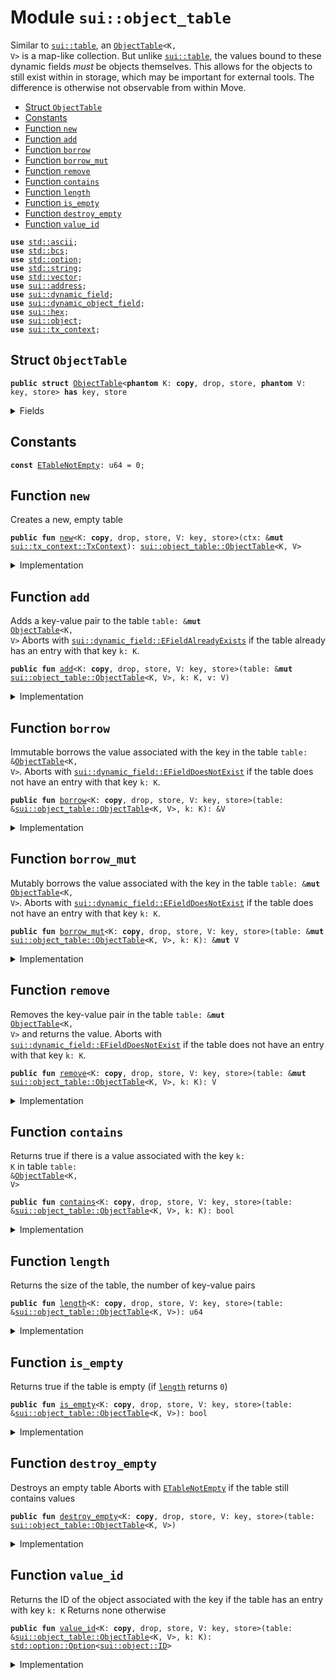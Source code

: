 
<a name="sui_object_table"></a>

# Module `sui::object_table`

Similar to <code><a href="../sui/table.md#sui_table">sui::table</a></code>, an <code><a href="../sui/object_table.md#sui_object_table_ObjectTable">ObjectTable</a>&lt;K, V&gt;</code> is a map-like collection. But unlike
<code><a href="../sui/table.md#sui_table">sui::table</a></code>, the values bound to these dynamic fields _must_ be objects themselves. This allows
for the objects to still exist within in storage, which may be important for external tools.
The difference is otherwise not observable from within Move.


-  [Struct `ObjectTable`](#sui_object_table_ObjectTable)
-  [Constants](#@Constants_0)
-  [Function `new`](#sui_object_table_new)
-  [Function `add`](#sui_object_table_add)
-  [Function `borrow`](#sui_object_table_borrow)
-  [Function `borrow_mut`](#sui_object_table_borrow_mut)
-  [Function `remove`](#sui_object_table_remove)
-  [Function `contains`](#sui_object_table_contains)
-  [Function `length`](#sui_object_table_length)
-  [Function `is_empty`](#sui_object_table_is_empty)
-  [Function `destroy_empty`](#sui_object_table_destroy_empty)
-  [Function `value_id`](#sui_object_table_value_id)


<pre><code><b>use</b> <a href="../std/ascii.md#std_ascii">std::ascii</a>;
<b>use</b> <a href="../std/bcs.md#std_bcs">std::bcs</a>;
<b>use</b> <a href="../std/option.md#std_option">std::option</a>;
<b>use</b> <a href="../std/string.md#std_string">std::string</a>;
<b>use</b> <a href="../std/vector.md#std_vector">std::vector</a>;
<b>use</b> <a href="../sui/address.md#sui_address">sui::address</a>;
<b>use</b> <a href="../sui/dynamic_field.md#sui_dynamic_field">sui::dynamic_field</a>;
<b>use</b> <a href="../sui/dynamic_object_field.md#sui_dynamic_object_field">sui::dynamic_object_field</a>;
<b>use</b> <a href="../sui/hex.md#sui_hex">sui::hex</a>;
<b>use</b> <a href="../sui/object.md#sui_object">sui::object</a>;
<b>use</b> <a href="../sui/tx_context.md#sui_tx_context">sui::tx_context</a>;
</code></pre>



<a name="sui_object_table_ObjectTable"></a>

## Struct `ObjectTable`



<pre><code><b>public</b> <b>struct</b> <a href="../sui/object_table.md#sui_object_table_ObjectTable">ObjectTable</a>&lt;<b>phantom</b> K: <b>copy</b>, drop, store, <b>phantom</b> V: key, store&gt; <b>has</b> key, store
</code></pre>



<details>
<summary>Fields</summary>


<dl>
<dt>
<code>id: <a href="../sui/object.md#sui_object_UID">sui::object::UID</a></code>
</dt>
<dd>
 the ID of this table
</dd>
<dt>
<code>size: u64</code>
</dt>
<dd>
 the number of key-value pairs in the table
</dd>
</dl>


</details>

<a name="@Constants_0"></a>

## Constants


<a name="sui_object_table_ETableNotEmpty"></a>



<pre><code><b>const</b> <a href="../sui/object_table.md#sui_object_table_ETableNotEmpty">ETableNotEmpty</a>: u64 = 0;
</code></pre>



<a name="sui_object_table_new"></a>

## Function `new`

Creates a new, empty table


<pre><code><b>public</b> <b>fun</b> <a href="../sui/object_table.md#sui_object_table_new">new</a>&lt;K: <b>copy</b>, drop, store, V: key, store&gt;(ctx: &<b>mut</b> <a href="../sui/tx_context.md#sui_tx_context_TxContext">sui::tx_context::TxContext</a>): <a href="../sui/object_table.md#sui_object_table_ObjectTable">sui::object_table::ObjectTable</a>&lt;K, V&gt;
</code></pre>



<details>
<summary>Implementation</summary>


<pre><code><b>public</b> <b>fun</b> <a href="../sui/object_table.md#sui_object_table_new">new</a>&lt;K: <b>copy</b> + drop + store, V: key + store&gt;(ctx: &<b>mut</b> TxContext): <a href="../sui/object_table.md#sui_object_table_ObjectTable">ObjectTable</a>&lt;K, V&gt; {
    <a href="../sui/object_table.md#sui_object_table_ObjectTable">ObjectTable</a> {
        id: object::new(ctx),
        size: 0,
    }
}
</code></pre>



</details>

<a name="sui_object_table_add"></a>

## Function `add`

Adds a key-value pair to the table <code>table: &<b>mut</b> <a href="../sui/object_table.md#sui_object_table_ObjectTable">ObjectTable</a>&lt;K, V&gt;</code>
Aborts with <code><a href="../sui/dynamic_field.md#sui_dynamic_field_EFieldAlreadyExists">sui::dynamic_field::EFieldAlreadyExists</a></code> if the table already has an entry with
that key <code>k: K</code>.


<pre><code><b>public</b> <b>fun</b> <a href="../sui/object_table.md#sui_object_table_add">add</a>&lt;K: <b>copy</b>, drop, store, V: key, store&gt;(table: &<b>mut</b> <a href="../sui/object_table.md#sui_object_table_ObjectTable">sui::object_table::ObjectTable</a>&lt;K, V&gt;, k: K, v: V)
</code></pre>



<details>
<summary>Implementation</summary>


<pre><code><b>public</b> <b>fun</b> <a href="../sui/object_table.md#sui_object_table_add">add</a>&lt;K: <b>copy</b> + drop + store, V: key + store&gt;(table: &<b>mut</b> <a href="../sui/object_table.md#sui_object_table_ObjectTable">ObjectTable</a>&lt;K, V&gt;, k: K, v: V) {
    ofield::add(&<b>mut</b> table.id, k, v);
    table.size = table.size + 1;
}
</code></pre>



</details>

<a name="sui_object_table_borrow"></a>

## Function `borrow`

Immutable borrows the value associated with the key in the table <code>table: &<a href="../sui/object_table.md#sui_object_table_ObjectTable">ObjectTable</a>&lt;K, V&gt;</code>.
Aborts with <code><a href="../sui/dynamic_field.md#sui_dynamic_field_EFieldDoesNotExist">sui::dynamic_field::EFieldDoesNotExist</a></code> if the table does not have an entry with
that key <code>k: K</code>.


<pre><code><b>public</b> <b>fun</b> <a href="../sui/object_table.md#sui_object_table_borrow">borrow</a>&lt;K: <b>copy</b>, drop, store, V: key, store&gt;(table: &<a href="../sui/object_table.md#sui_object_table_ObjectTable">sui::object_table::ObjectTable</a>&lt;K, V&gt;, k: K): &V
</code></pre>



<details>
<summary>Implementation</summary>


<pre><code><b>public</b> <b>fun</b> <a href="../sui/object_table.md#sui_object_table_borrow">borrow</a>&lt;K: <b>copy</b> + drop + store, V: key + store&gt;(table: &<a href="../sui/object_table.md#sui_object_table_ObjectTable">ObjectTable</a>&lt;K, V&gt;, k: K): &V {
    ofield::borrow(&table.id, k)
}
</code></pre>



</details>

<a name="sui_object_table_borrow_mut"></a>

## Function `borrow_mut`

Mutably borrows the value associated with the key in the table <code>table: &<b>mut</b> <a href="../sui/object_table.md#sui_object_table_ObjectTable">ObjectTable</a>&lt;K, V&gt;</code>.
Aborts with <code><a href="../sui/dynamic_field.md#sui_dynamic_field_EFieldDoesNotExist">sui::dynamic_field::EFieldDoesNotExist</a></code> if the table does not have an entry with
that key <code>k: K</code>.


<pre><code><b>public</b> <b>fun</b> <a href="../sui/object_table.md#sui_object_table_borrow_mut">borrow_mut</a>&lt;K: <b>copy</b>, drop, store, V: key, store&gt;(table: &<b>mut</b> <a href="../sui/object_table.md#sui_object_table_ObjectTable">sui::object_table::ObjectTable</a>&lt;K, V&gt;, k: K): &<b>mut</b> V
</code></pre>



<details>
<summary>Implementation</summary>


<pre><code><b>public</b> <b>fun</b> <a href="../sui/object_table.md#sui_object_table_borrow_mut">borrow_mut</a>&lt;K: <b>copy</b> + drop + store, V: key + store&gt;(
    table: &<b>mut</b> <a href="../sui/object_table.md#sui_object_table_ObjectTable">ObjectTable</a>&lt;K, V&gt;,
    k: K,
): &<b>mut</b> V {
    ofield::borrow_mut(&<b>mut</b> table.id, k)
}
</code></pre>



</details>

<a name="sui_object_table_remove"></a>

## Function `remove`

Removes the key-value pair in the table <code>table: &<b>mut</b> <a href="../sui/object_table.md#sui_object_table_ObjectTable">ObjectTable</a>&lt;K, V&gt;</code> and returns the value.
Aborts with <code><a href="../sui/dynamic_field.md#sui_dynamic_field_EFieldDoesNotExist">sui::dynamic_field::EFieldDoesNotExist</a></code> if the table does not have an entry with
that key <code>k: K</code>.


<pre><code><b>public</b> <b>fun</b> <a href="../sui/object_table.md#sui_object_table_remove">remove</a>&lt;K: <b>copy</b>, drop, store, V: key, store&gt;(table: &<b>mut</b> <a href="../sui/object_table.md#sui_object_table_ObjectTable">sui::object_table::ObjectTable</a>&lt;K, V&gt;, k: K): V
</code></pre>



<details>
<summary>Implementation</summary>


<pre><code><b>public</b> <b>fun</b> <a href="../sui/object_table.md#sui_object_table_remove">remove</a>&lt;K: <b>copy</b> + drop + store, V: key + store&gt;(table: &<b>mut</b> <a href="../sui/object_table.md#sui_object_table_ObjectTable">ObjectTable</a>&lt;K, V&gt;, k: K): V {
    <b>let</b> v = ofield::remove(&<b>mut</b> table.id, k);
    table.size = table.size - 1;
    v
}
</code></pre>



</details>

<a name="sui_object_table_contains"></a>

## Function `contains`

Returns true if there is a value associated with the key <code>k: K</code> in table
<code>table: &<a href="../sui/object_table.md#sui_object_table_ObjectTable">ObjectTable</a>&lt;K, V&gt;</code>


<pre><code><b>public</b> <b>fun</b> <a href="../sui/object_table.md#sui_object_table_contains">contains</a>&lt;K: <b>copy</b>, drop, store, V: key, store&gt;(table: &<a href="../sui/object_table.md#sui_object_table_ObjectTable">sui::object_table::ObjectTable</a>&lt;K, V&gt;, k: K): bool
</code></pre>



<details>
<summary>Implementation</summary>


<pre><code><b>public</b> <b>fun</b> <a href="../sui/object_table.md#sui_object_table_contains">contains</a>&lt;K: <b>copy</b> + drop + store, V: key + store&gt;(table: &<a href="../sui/object_table.md#sui_object_table_ObjectTable">ObjectTable</a>&lt;K, V&gt;, k: K): bool {
    ofield::exists_&lt;K&gt;(&table.id, k)
}
</code></pre>



</details>

<a name="sui_object_table_length"></a>

## Function `length`

Returns the size of the table, the number of key-value pairs


<pre><code><b>public</b> <b>fun</b> <a href="../sui/object_table.md#sui_object_table_length">length</a>&lt;K: <b>copy</b>, drop, store, V: key, store&gt;(table: &<a href="../sui/object_table.md#sui_object_table_ObjectTable">sui::object_table::ObjectTable</a>&lt;K, V&gt;): u64
</code></pre>



<details>
<summary>Implementation</summary>


<pre><code><b>public</b> <b>fun</b> <a href="../sui/object_table.md#sui_object_table_length">length</a>&lt;K: <b>copy</b> + drop + store, V: key + store&gt;(table: &<a href="../sui/object_table.md#sui_object_table_ObjectTable">ObjectTable</a>&lt;K, V&gt;): u64 {
    table.size
}
</code></pre>



</details>

<a name="sui_object_table_is_empty"></a>

## Function `is_empty`

Returns true if the table is empty (if <code><a href="../sui/object_table.md#sui_object_table_length">length</a></code> returns <code>0</code>)


<pre><code><b>public</b> <b>fun</b> <a href="../sui/object_table.md#sui_object_table_is_empty">is_empty</a>&lt;K: <b>copy</b>, drop, store, V: key, store&gt;(table: &<a href="../sui/object_table.md#sui_object_table_ObjectTable">sui::object_table::ObjectTable</a>&lt;K, V&gt;): bool
</code></pre>



<details>
<summary>Implementation</summary>


<pre><code><b>public</b> <b>fun</b> <a href="../sui/object_table.md#sui_object_table_is_empty">is_empty</a>&lt;K: <b>copy</b> + drop + store, V: key + store&gt;(table: &<a href="../sui/object_table.md#sui_object_table_ObjectTable">ObjectTable</a>&lt;K, V&gt;): bool {
    table.size == 0
}
</code></pre>



</details>

<a name="sui_object_table_destroy_empty"></a>

## Function `destroy_empty`

Destroys an empty table
Aborts with <code><a href="../sui/object_table.md#sui_object_table_ETableNotEmpty">ETableNotEmpty</a></code> if the table still contains values


<pre><code><b>public</b> <b>fun</b> <a href="../sui/object_table.md#sui_object_table_destroy_empty">destroy_empty</a>&lt;K: <b>copy</b>, drop, store, V: key, store&gt;(table: <a href="../sui/object_table.md#sui_object_table_ObjectTable">sui::object_table::ObjectTable</a>&lt;K, V&gt;)
</code></pre>



<details>
<summary>Implementation</summary>


<pre><code><b>public</b> <b>fun</b> <a href="../sui/object_table.md#sui_object_table_destroy_empty">destroy_empty</a>&lt;K: <b>copy</b> + drop + store, V: key + store&gt;(table: <a href="../sui/object_table.md#sui_object_table_ObjectTable">ObjectTable</a>&lt;K, V&gt;) {
    <b>let</b> <a href="../sui/object_table.md#sui_object_table_ObjectTable">ObjectTable</a> { id, size } = table;
    <b>assert</b>!(size == 0, <a href="../sui/object_table.md#sui_object_table_ETableNotEmpty">ETableNotEmpty</a>);
    id.delete()
}
</code></pre>



</details>

<a name="sui_object_table_value_id"></a>

## Function `value_id`

Returns the ID of the object associated with the key if the table has an entry with key <code>k: K</code>
Returns none otherwise


<pre><code><b>public</b> <b>fun</b> <a href="../sui/object_table.md#sui_object_table_value_id">value_id</a>&lt;K: <b>copy</b>, drop, store, V: key, store&gt;(table: &<a href="../sui/object_table.md#sui_object_table_ObjectTable">sui::object_table::ObjectTable</a>&lt;K, V&gt;, k: K): <a href="../std/option.md#std_option_Option">std::option::Option</a>&lt;<a href="../sui/object.md#sui_object_ID">sui::object::ID</a>&gt;
</code></pre>



<details>
<summary>Implementation</summary>


<pre><code><b>public</b> <b>fun</b> <a href="../sui/object_table.md#sui_object_table_value_id">value_id</a>&lt;K: <b>copy</b> + drop + store, V: key + store&gt;(
    table: &<a href="../sui/object_table.md#sui_object_table_ObjectTable">ObjectTable</a>&lt;K, V&gt;,
    k: K,
): Option&lt;ID&gt; {
    ofield::id(&table.id, k)
}
</code></pre>



</details>
